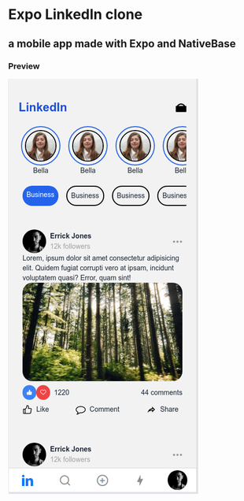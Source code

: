 # Expo LinkedIn clone

## a mobile app made with Expo and NativeBase

### Preview

!["Preview](assets/images/preview.png)
